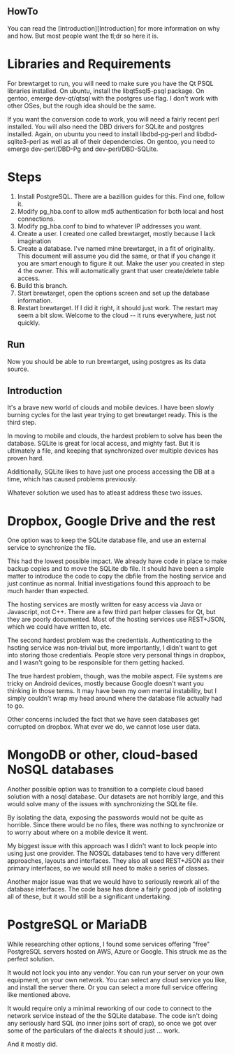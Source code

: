 HowTo
-----
You can read the [Introduction][Introduction] for more information on why and
how. But most people want the tl;dr so here it is.

Libraries and Requirements
==========================
For brewtarget to run, you will need to make sure you have the Qt PSQL
libraries installed. On ubuntu, install the libqt5sql5-psql package. On
gentoo, emerge dev-qt/qtsql with the postgres use flag. I don't work with
other OSes, but the rough idea should be the same.

If you want the conversion code to work, you will need a fairly recent perl
installed. You will also need the DBD drivers for SQLite and postgres
installed. Again, on ubuntu you need to install libdbd-pg-perl and
libdbd-sqlite3-perl as well as all of their dependencies. On gentoo, you need
to emerge dev-perl/DBD-Pg and dev-perl/DBD-SQLite.

Steps
=====

1. Install PostgreSQL. There are a bazillion guides for this. Find one, follow
it. 
2. Modify pg\_hba.conf to allow md5 authentication for both local and host
connections.
3. Modify pg\_hba.conf to bind to whatever IP addresses you want.
4. Create a user. I created one called brewtarget, mostly because I lack
imagination
5. Create a database. I've named mine brewtarget, in a fit of originality.
This document will assume you did the same, or that if you change it you are
smart enough to figure it out. Make the user you created in step 4 the owner.
This will automatically grant that user create/delete table access.
6. Build this branch.
7. Start brewtarget, open the options screen and set up the database
information.
8. Restart brewtarget. If I did it right, it should just work. The restart
may seem a bit slow. Welcome to the cloud -- it runs everywhere, just not
quickly.

## Run
Now you should be able to run brewtarget, using postgres as its data source.

Introduction
-------------
It's a brave new world of clouds and mobile devices. I have been slowly
burning cycles for the last year trying to get brewtarget ready. This is the
third step.

In moving to mobile and clouds, the hardest problem to solve has been the
database. SQLite is great for local access, and mighty fast. But it is
ultimately a file, and keeping that synchronized over multiple devices has
proven hard. 

Additionally, SQLite likes to have just one process accessing the DB at a time, which
has caused problems previously.

Whatever solution we used has to atleast address these two issues.

Dropbox, Google Drive and the rest
==================================
One option was to keep the SQLite database file, and use an external service
to synchronize the file. 

This had the lowest possible impact. We already have code in place to make
backup copies and to move the SQLite db file. It should have been a simple
matter to introduce the code to copy the dbfile from the hosting service and
just continue as normal. Initial investigations found this approach to be
much harder than expected.

The hosting services are mostly written for easy access via Java or
Javascript, not C++. There are a few third part helper classes for Qt, but they are
poorly documented. Most of the hosting services use REST+JSON, which we could
have written to, etc.

The second hardest problem was the credentials. Authenticating to the hsoting
service was non-trivial but, more importantly, I didn't want to get into
storing those credentials. People store very personal things in dropbox, and I
wasn't going to be responsible for them getting hacked.

The true hardest problem, though, was the mobile aspect. File systems are
tricky on Android devices, mostly because Google doesn't want you thinking in
those terms. It may have been my own mental instability, but I simply couldn't
wrap my head around where the database file actually had to go. 

Other concerns included the fact that we have seen databases get corrupted on
dropbox. What ever we do, we cannot lose user data.

MongoDB or other, cloud-based NoSQL databases
==========================================
Another possible option was to transition to a complete cloud based solution
with a nosql database. Our datasets are not horribly large, and this would
solve many of the issues with synchronizing the SQLite file.

By isolating the data, exposing the passwords would not be quite as horrible.
Since there would be no files, there was nothing to synchronize or to worry
about where on a mobile device it went.

My biggest issue with this approach was I didn't want to lock people into
using just one provider. The NOSQL databases tend to have very different
approaches, layouts and interfaces.  They also all used REST+JSON as their
primary interfaces, so we would still need to make a series of classes.

Another major issue was that we would have to seriously rework all of the
database interfaces. The code base has done a fairly good job of isolating all
of these, but it would still be a significant undertaking.

PostgreSQL or MariaDB
======================
While researching other options, I found some services offering "free"
PostgreSQL servers hosted on AWS, Azure or Google. This struck me as the
perfect solution.

It would not lock you into any vendor. You can run your server on your own
equipment, on your own network. You can select any cloud service you like, and
install the server there. Or you can select a more full service offering like
mentioned above.

It would require only a minimal reworking of our code to connect to the
network service instead of the the SQLite database. The code isn't doing any
seriously hard SQL (no inner joins sort of crap), so once we got over some of
the particulars of the dialects it should just ... work.

And it mostly did.





